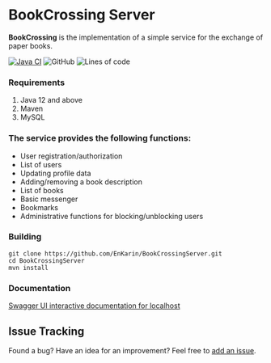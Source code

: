 # BookCrossing Server
**BookCrossing** is the implementation of a simple service for the exchange of paper books.


[![Java CI](https://github.com/EnKarin/BookCrossingServer/actions/workflows/build.yml/badge.svg)](https://github.com/EnKarin/BookCrossingServer/actions/workflows/build.yml)
![GitHub](https://img.shields.io/github/license/EnKarin/BookCrossingServer)
![Lines of code](https://img.shields.io/tokei/lines/github/EnKarin/BookCrossingServer)

### Requirements
1. Java 12 and above
2. Maven
3. MySQL
### The service provides the following functions:
- User registration/authorization
- List of users
- Updating profile data
- Adding/removing a book description
- List of books
- Basic messenger
- Bookmarks
- Administrative functions for blocking/unblocking users
### Building
  ~~~ 
  git clone https://github.com/EnKarin/BookCrossingServer.git
  cd BookCrossingServer
  mvn install 
  ~~~
### Documentation
[Swagger UI interactive documentation for localhost](https://localhost:8443/swagger-ui.html)
## Issue Tracking
Found a bug? Have an idea for an improvement? Feel free to [add an issue](../../issues).
